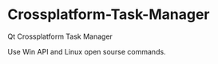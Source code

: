 # Crossplatform-Task-Manager
Qt Crossplatform Task Manager

Use Win API and Linux open sourse commands.

